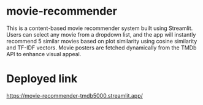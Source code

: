 # movie-recommender
This is a content-based movie recommender system built using Streamlit. Users can select any movie from a dropdown list, and the app will instantly recommend 5 similar movies based on plot similarity using cosine similarity and TF-IDF vectors. Movie posters are fetched dynamically from the TMDb API to enhance visual appeal.

# Deployed link

https://movie-recommender-tmdb5000.streamlit.app/

